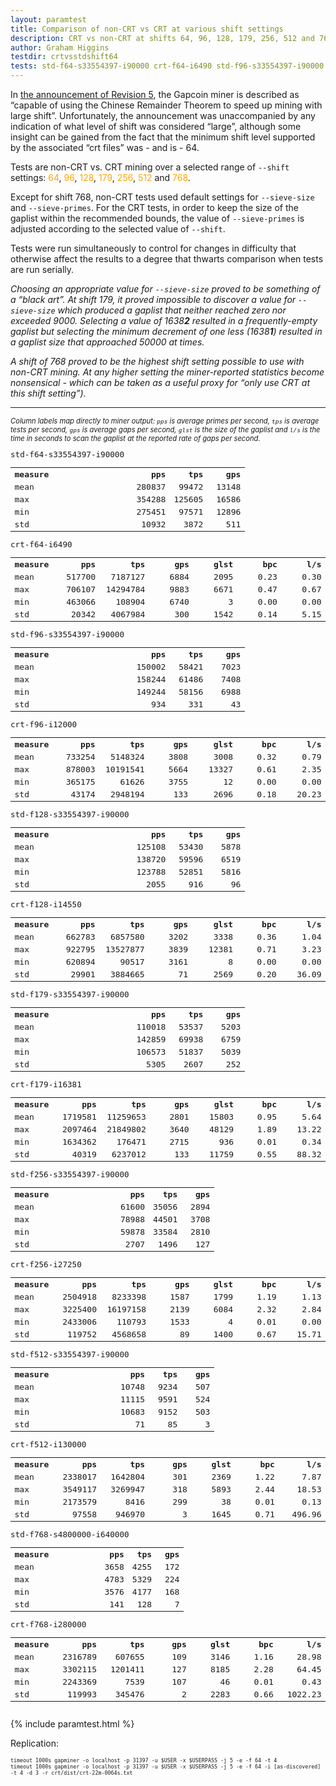 ```yaml
---
layout: paramtest
title: Comparison of non-CRT vs CRT at various shift settings
description: CRT vs non-CRT at shifts 64, 96, 128, 179, 256, 512 and 768
author: Graham Higgins
testdir: crtvsstdshift64
tests: std-f64-s33554397-i90000 crt-f64-i6490 std-f96-s33554397-i90000 crt-f96-i12000 std-f128-s33554397-i90000 crt-f128-i14550 std-f179-s33554397-i90000 crt-f179-i16381 std-f256-s33554397-i90000 crt-f256-i27250 std-f512-s33554397-i90000 crt-f512-i130000 std-f768-s4800000-i640000 crt-f768-i280000
---
```


<div class="ui raised padded container segment">
  <p>In <a href="https://bitcointalk.org/index.php?topic=822498.msg11296309#msg11296309" target="_blank">the announcement of Revision 5</a>, the Gapcoin miner is described as “capable of using the Chinese Remainder Theorem to speed up mining with large shift”. Unfortunately, the announcement was unaccompanied by any indication of what level of shift was considered “large”, although some insight can be gained from the fact that the minimum shift level supported by the associated “crt files” was - and is - 64.</p>
  <p>Tests are non-CRT vs. CRT mining over a selected range of <code>--shift</code> settings: <span style="color:orange">64</span>, <span style="color:orange">96</span>, <span style="color:orange">128</span>, <span style="color:orange">179</span>, <span style="color:orange">256</span>, <span style="color:orange">512</span> and <span style="color:orange">768</span>.</p>
  <p>Except for shift 768, non-CRT tests used default settings for <code>--sieve-size</code> and <code>--sieve-primes</code>. For the CRT tests, in order to keep the size of the gaplist within the recommended bounds, the value of <code>--sieve-primes</code> is adjusted according to the selected value of <code>--shift</code>.</p>
  <p>Tests were run simultaneously to control for changes in difficulty that otherwise affect the results to a degree that thwarts comparison when tests are run serially.</p>
  <p><em>Choosing an appropriate value for <code>--sieve-size</code> proved to be something of a “black art”. At shift 179, it proved impossible to discover a value for <code>--sieve-size</code> which produced a gaplist that neither reached zero nor exceeded 9000. Selecting a value of 1638<b>2</b> resulted in a frequently-empty gaplist but selecting the minimum decrement of one less (1638<b>1</b>) resulted in a gaplist size that approached 50000 at times.</em></p>
  <p><em>A shift of 768 proved to be the highest shift setting possible to use with non-CRT mining. At any higher setting the miner-reported statistics become nonsensical - which can be taken as a useful proxy for “only use CRT at this shift setting”).</em></p>
  <hr/>
  <p style="font-size: 80%"><em>Column labels map directly to miner output: <code>pps</code> is average primes per second, <code>tps</code> is average tests per second, <code>gps</code> is average gaps per second, <code>glst</code> is the size of the gaplist and <code>l/s</code> is the time in seconds to scan the gaplist at the reported rate of gaps per second.</em></p>
  <div style="font-family: monospace; font-size:90%">
    <div class="ui two column doubling stackable grid container">
        <div class="column">
            <p class="ui tiny header" style="margin:0;padding:0">std-f64-s33554397-i90000</p>
            <table width="100%">
                <tr><th align="left">measure</th><th align="right" width="16%">pps</th><th align="right" width="16%">tps</th><th align="right" width="16%">gps</th></tr>
                <tr><td align="left">mean</td><td align="right">280837</td><td align="right">99472</td><td align="right">13148</td></tr>
                <tr><td align="left">max</td><td align="right">354288</td><td align="right">125605</td><td align="right">16586</td></tr>
                <tr><td align="left">min</td><td align="right">275451</td><td align="right">97571</td><td align="right">12896</td></tr>
                <tr><td align="left">std</td><td align="right">10932</td><td align="right">3872</td><td align="right">511</td></tr>
            </table>
        </div>
        <div class="column">
            <p class="ui tiny header" style="margin:0;padding:0">crt-f64-i6490</p>
            <table width="100%">
                <tr><th align="left">measure</th><th align="right" width="16%">pps</th><th align="right" width="16%">tps</th><th align="right" width="16%">gps</th><th align="right" width="16%">glst</th><th align="right" width="16%">bpc</th><th align="right" width="16%">l/s</th></tr>
                <tr><td align="left">mean</td><td align="right">517700</td><td align="right">7187127</td><td align="right">6884</td><td align="right">2095</td><td align="right">0.23</td><td align="right">0.30</td></tr>
                <tr><td align="left">max</td><td align="right">706107</td><td align="right">14294784</td><td align="right">9883</td><td align="right">6671</td><td align="right">0.47</td><td align="right">0.67</td></tr>
                <tr><td align="left">min</td><td align="right">463066</td><td align="right">108904</td><td align="right">6740</td><td align="right">3</td><td align="right">0.00</td><td align="right">0.00</td></tr>
                <tr><td align="left">std</td><td align="right">20342</td><td align="right">4067984</td><td align="right">300</td><td align="right">1542</td><td align="right">0.14</td><td align="right">5.15</td></tr>
            </table>
        </div>
    </div>
    <div class="ui two column doubling stackable grid container">
        <div class="column">
            <p class="ui tiny header" style="margin:0;padding:0">std-f96-s33554397-i90000</p>
            <table width="100%">
                <tr><th align="left">measure</th><th align="right" width="16%">pps</th><th align="right" width="16%">tps</th><th align="right" width="16%">gps</th></tr>
                <tr><td align="left">mean</td><td align="right">150002</td><td align="right">58421</td><td align="right">7023</td></tr>
                <tr><td align="left">max</td><td align="right">158244</td><td align="right">61486</td><td align="right">7408</td></tr>
                <tr><td align="left">min</td><td align="right">149244</td><td align="right">58156</td><td align="right">6988</td></tr>
                <tr><td align="left">std</td><td align="right">934</td><td align="right">331</td><td align="right">43</td></tr>
            </table>
        </div>
        <div class="column">
            <p class="ui tiny header" style="margin:0;padding:0">crt-f96-i12000</p>
            <table width="100%">
                <tr><th align="left">measure</th><th align="right" width="16%">pps</th><th align="right" width="16%">tps</th><th align="right" width="16%">gps</th><th align="right" width="16%">glst</th><th align="right" width="16%">bpc</th><th align="right" width="16%">l/s</th></tr>
                <tr><td align="left">mean</td><td align="right">733254</td><td align="right">5148324</td><td align="right">3808</td><td align="right">3008</td><td align="right">0.32</td><td align="right">0.79</td></tr>
                <tr><td align="left">max</td><td align="right">878003</td><td align="right">10191541</td><td align="right">5664</td><td align="right">13327</td><td align="right">0.61</td><td align="right">2.35</td></tr>
                <tr><td align="left">min</td><td align="right">365175</td><td align="right">61626</td><td align="right">3755</td><td align="right">12</td><td align="right">0.00</td><td align="right">0.00</td></tr>
                <tr><td align="left">std</td><td align="right">43174</td><td align="right">2948194</td><td align="right">133</td><td align="right">2696</td><td align="right">0.18</td><td align="right">20.23</td></tr>
            </table>
        </div>
    </div>
    <div class="ui two column doubling stackable grid container">
        <div class="column">
            <p class="ui tiny header" style="margin:0;padding:0">std-f128-s33554397-i90000</p>
            <table width="100%">
                <tr><th align="left">measure</th><th align="right" width="16%">pps</th><th align="right" width="16%">tps</th><th align="right" width="16%">gps</th></tr>
                <tr><td align="left">mean</td><td align="right">125108</td><td align="right">53430</td><td align="right">5878</td></tr>
                <tr><td align="left">max</td><td align="right">138720</td><td align="right">59596</td><td align="right">6519</td></tr>
                <tr><td align="left">min</td><td align="right">123788</td><td align="right">52851</td><td align="right">5816</td></tr>
                <tr><td align="left">std</td><td align="right">2055</td><td align="right">916</td><td align="right">96</td></tr>
            </table>
        </div>
        <div class="column">
            <p class="ui tiny header" style="margin:0;padding:0">crt-f128-i14550</p>
            <table width="100%">
                <tr><th align="left">measure</th><th align="right" width="16%">pps</th><th align="right" width="16%">tps</th><th align="right" width="16%">gps</th><th align="right" width="16%">glst</th><th align="right" width="16%">bpc</th><th align="right" width="16%">l/s</th></tr>
                <tr><td align="left">mean</td><td align="right">662783</td><td align="right">6857580</td><td align="right">3202</td><td align="right">3338</td><td align="right">0.36</td><td align="right">1.04</td></tr>
                <tr><td align="left">max</td><td align="right">922795</td><td align="right">13527877</td><td align="right">3839</td><td align="right">12381</td><td align="right">0.71</td><td align="right">3.23</td></tr>
                <tr><td align="left">min</td><td align="right">620894</td><td align="right">90517</td><td align="right">3161</td><td align="right">8</td><td align="right">0.00</td><td align="right">0.00</td></tr>
                <tr><td align="left">std</td><td align="right">29901</td><td align="right">3884665</td><td align="right">71</td><td align="right">2569</td><td align="right">0.20</td><td align="right">36.09</td></tr>
            </table>
        </div>
    </div>
    <div class="ui two column doubling stackable grid container">
        <div class="column">
            <p class="ui tiny header" style="margin:0;padding:0">std-f179-s33554397-i90000</p>
            <table width="100%">
                <tr><th align="left">measure</th><th align="right" width="16%">pps</th><th align="right" width="16%">tps</th><th align="right" width="16%">gps</th></tr>
                <tr><td align="left">mean</td><td align="right">110018</td><td align="right">53537</td><td align="right">5203</td></tr>
                <tr><td align="left">max</td><td align="right">142859</td><td align="right">69938</td><td align="right">6759</td></tr>
                <tr><td align="left">min</td><td align="right">106573</td><td align="right">51837</td><td align="right">5039</td></tr>
                <tr><td align="left">std</td><td align="right">5305</td><td align="right">2607</td><td align="right">252</td></tr>
            </table>
        </div>
        <div class="column">
            <p class="ui tiny header" style="margin:0;padding:0">crt-f179-i16381</p>
            <table width="100%">
                <tr><th align="left">measure</th><th align="right" width="16%">pps</th><th align="right" width="16%">tps</th><th align="right" width="16%">gps</th><th align="right" width="16%">glst</th><th align="right" width="16%">bpc</th><th align="right" width="16%">l/s</th></tr>
                <tr><td align="left">mean</td><td align="right">1719581</td><td align="right">11259653</td><td align="right">2801</td><td align="right">15803</td><td align="right">0.95</td><td align="right">5.64</td></tr>
                <tr><td align="left">max</td><td align="right">2097464</td><td align="right">21849802</td><td align="right">3640</td><td align="right">48129</td><td align="right">1.89</td><td align="right">13.22</td></tr>
                <tr><td align="left">min</td><td align="right">1634362</td><td align="right">176471</td><td align="right">2715</td><td align="right">936</td><td align="right">0.01</td><td align="right">0.34</td></tr>
                <tr><td align="left">std</td><td align="right">40319</td><td align="right">6237012</td><td align="right">133</td><td align="right">11759</td><td align="right">0.55</td><td align="right">88.32</td></tr>
            </table>
        </div>
    </div>
    <div class="ui two column doubling stackable grid container">
        <div class="column">
            <p class="ui tiny header" style="margin:0;padding:0">std-f256-s33554397-i90000</p>
            <table width="100%">
                <tr><th align="left">measure</th><th align="right" width="16%">pps</th><th align="right" width="16%">tps</th><th align="right" width="16%">gps</th></tr>
                <tr><td align="left">mean</td><td align="right">61600</td><td align="right">35056</td><td align="right">2894</td></tr>
                <tr><td align="left">max</td><td align="right">78988</td><td align="right">44501</td><td align="right">3708</td></tr>
                <tr><td align="left">min</td><td align="right">59878</td><td align="right">33584</td><td align="right">2810</td></tr>
                <tr><td align="left">std</td><td align="right">2707</td><td align="right">1496</td><td align="right">127</td></tr>
            </table>
        </div>
        <div class="column">
            <p class="ui tiny header" style="margin:0;padding:0">crt-f256-i27250</p>
            <table width="100%">
                <tr><th align="left">measure</th><th align="right" width="16%">pps</th><th align="right" width="16%">tps</th><th align="right" width="16%">gps</th><th align="right" width="16%">glst</th><th align="right" width="16%">bpc</th><th align="right" width="16%">l/s</th></tr>
                <tr><td align="left">mean</td><td align="right">2504918</td><td align="right">8233398</td><td align="right">1587</td><td align="right">1799</td><td align="right">1.19</td><td align="right">1.13</td></tr>
                <tr><td align="left">max</td><td align="right">3225400</td><td align="right">16197158</td><td align="right">2139</td><td align="right">6084</td><td align="right">2.32</td><td align="right">2.84</td></tr>
                <tr><td align="left">min</td><td align="right">2433006</td><td align="right">110793</td><td align="right">1533</td><td align="right">4</td><td align="right">0.01</td><td align="right">0.00</td></tr>
                <tr><td align="left">std</td><td align="right">119752</td><td align="right">4568658</td><td align="right">89</td><td align="right">1400</td><td align="right">0.67</td><td align="right">15.71</td></tr>
            </table>
        </div>
    </div>
    <div class="ui two column doubling stackable grid container">
        <div class="column">
            <p class="ui tiny header" style="margin:0;padding:0">std-f512-s33554397-i90000</p>
            <table width="100%">
                <tr><th align="left">measure</th><th align="right" width="16%">pps</th><th align="right" width="16%">tps</th><th align="right" width="16%">gps</th></tr>
                <tr><td align="left">mean</td><td align="right">10748</td><td align="right">9234</td><td align="right">507</td></tr>
                <tr><td align="left">max</td><td align="right">11115</td><td align="right">9591</td><td align="right">524</td></tr>
                <tr><td align="left">min</td><td align="right">10683</td><td align="right">9152</td><td align="right">503</td></tr>
                <tr><td align="left">std</td><td align="right">71</td><td align="right">85</td><td align="right">3</td></tr>
            </table>
        </div>
        <div class="column">
            <p class="ui tiny header" style="margin:0;padding:0">crt-f512-i130000</p>
            <table width="100%">
                <tr><th align="left">measure</th><th align="right" width="16%">pps</th><th align="right" width="16%">tps</th><th align="right" width="16%">gps</th><th align="right" width="16%">glst</th><th align="right" width="16%">bpc</th><th align="right" width="16%">l/s</th></tr>
                <tr><td align="left">mean</td><td align="right">2338017</td><td align="right">1642804</td><td align="right">301</td><td align="right">2369</td><td align="right">1.22</td><td align="right">7.87</td></tr>
                <tr><td align="left">max</td><td align="right">3549117</td><td align="right">3269947</td><td align="right">318</td><td align="right">5893</td><td align="right">2.44</td><td align="right">18.53</td></tr>
                <tr><td align="left">min</td><td align="right">2173579</td><td align="right">8416</td><td align="right">299</td><td align="right">38</td><td align="right">0.01</td><td align="right">0.13</td></tr>
                <tr><td align="left">std</td><td align="right">97558</td><td align="right">946970</td><td align="right">3</td><td align="right">1645</td><td align="right">0.71</td><td align="right">496.96</td></tr>
            </table>
        </div>
    </div>
    <div class="ui two column doubling stackable grid container">
        <div class="column">
            <p class="ui tiny header" style="margin:0;padding:0">std-f768-s4800000-i640000</p>
            <table width="100%">
                <tr><th align="left">measure</th><th align="right" width="16%">pps</th><th align="right" width="16%">tps</th><th align="right" width="16%">gps</th></tr>
                <tr><td align="left">mean</td><td align="right">3658</td><td align="right">4255</td><td align="right">172</td></tr>
                <tr><td align="left">max</td><td align="right">4783</td><td align="right">5329</td><td align="right">224</td></tr>
                <tr><td align="left">min</td><td align="right">3576</td><td align="right">4177</td><td align="right">168</td></tr>
                <tr><td align="left">std</td><td align="right">141</td><td align="right">128</td><td align="right">7</td></tr>
            </table>
        </div>
        <div class="column">
            <p class="ui tiny header" style="margin:0;padding:0">crt-f768-i280000</p>
            <table width="100%">
                <tr><th align="left">measure</th><th align="right" width="16%">pps</th><th align="right" width="16%">tps</th><th align="right" width="16%">gps</th><th align="right" width="16%">glst</th><th align="right" width="16%">bpc</th><th align="right" width="16%">l/s</th></tr>
                <tr><td align="left">mean</td><td align="right">2316789</td><td align="right">607655</td><td align="right">109</td><td align="right">3146</td><td align="right">1.16</td><td align="right">28.98</td></tr>
                <tr><td align="left">max</td><td align="right">3302115</td><td align="right">1201411</td><td align="right">127</td><td align="right">8185</td><td align="right">2.28</td><td align="right">64.45</td></tr>
                <tr><td align="left">min</td><td align="right">2243369</td><td align="right">7539</td><td align="right">107</td><td align="right">46</td><td align="right">0.01</td><td align="right">0.43</td></tr>
                <tr><td align="left">std</td><td align="right">119993</td><td align="right">345476</td><td align="right">2</td><td align="right">2283</td><td align="right">0.66</td><td align="right">1022.23</td></tr>
            </table>
        </div>
    </div>
  </div>
</div>

{% include paramtest.html %}

<div class="ui raised padded container segment">
  <p>Replication: 
  <pre style="font-size: 70%"><code class="bash">timeout 1000s gapminer -o localhost -p 31397 -u $USER -x $USERPASS -j 5 -e -f 64 -t 4
timeout 1000s gapminer -o localhost -p 31397 -u $USER -x $USERPASS -j 5 -e -f 64 -i [as-discovered] -t 4 -d 3 -r crt/dist/crt-22m-0064s.txt</code></pre>
</p>
</div>
